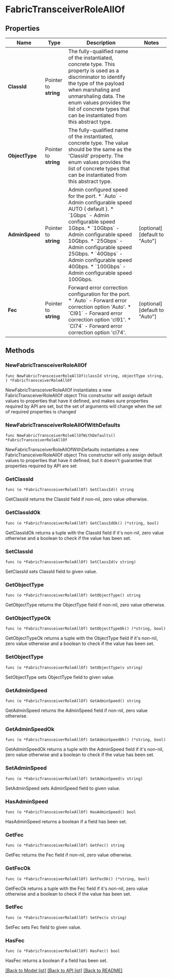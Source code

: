 # FabricTransceiverRoleAllOf

## Properties

Name | Type | Description | Notes
------------ | ------------- | ------------- | -------------
**ClassId** | Pointer to **string** | The fully-qualified name of the instantiated, concrete type. This property is used as a discriminator to identify the type of the payload when marshaling and unmarshaling data. The enum values provides the list of concrete types that can be instantiated from this abstract type. | 
**ObjectType** | Pointer to **string** | The fully-qualified name of the instantiated, concrete type. The value should be the same as the &#39;ClassId&#39; property. The enum values provides the list of concrete types that can be instantiated from this abstract type. | 
**AdminSpeed** | Pointer to **string** | Admin configured speed for the port. * &#x60;Auto&#x60; - Admin configurable speed AUTO ( default ). * &#x60;1Gbps&#x60; - Admin configurable speed 1Gbps. * &#x60;10Gbps&#x60; - Admin configurable speed 10Gbps. * &#x60;25Gbps&#x60; - Admin configurable speed 25Gbps. * &#x60;40Gbps&#x60; - Admin configurable speed 40Gbps. * &#x60;100Gbps&#x60; - Admin configurable speed 100Gbps. | [optional] [default to "Auto"]
**Fec** | Pointer to **string** | Forward error correction configuration for the port. * &#x60;Auto&#x60; - Forward error correction option &#39;Auto&#39;. * &#x60;Cl91&#x60; - Forward error correction option &#39;cl91&#39;. * &#x60;Cl74&#x60; - Forward error correction option &#39;cl74&#39;. | [optional] [default to "Auto"]

## Methods

### NewFabricTransceiverRoleAllOf

`func NewFabricTransceiverRoleAllOf(classId string, objectType string, ) *FabricTransceiverRoleAllOf`

NewFabricTransceiverRoleAllOf instantiates a new FabricTransceiverRoleAllOf object
This constructor will assign default values to properties that have it defined,
and makes sure properties required by API are set, but the set of arguments
will change when the set of required properties is changed

### NewFabricTransceiverRoleAllOfWithDefaults

`func NewFabricTransceiverRoleAllOfWithDefaults() *FabricTransceiverRoleAllOf`

NewFabricTransceiverRoleAllOfWithDefaults instantiates a new FabricTransceiverRoleAllOf object
This constructor will only assign default values to properties that have it defined,
but it doesn't guarantee that properties required by API are set

### GetClassId

`func (o *FabricTransceiverRoleAllOf) GetClassId() string`

GetClassId returns the ClassId field if non-nil, zero value otherwise.

### GetClassIdOk

`func (o *FabricTransceiverRoleAllOf) GetClassIdOk() (*string, bool)`

GetClassIdOk returns a tuple with the ClassId field if it's non-nil, zero value otherwise
and a boolean to check if the value has been set.

### SetClassId

`func (o *FabricTransceiverRoleAllOf) SetClassId(v string)`

SetClassId sets ClassId field to given value.


### GetObjectType

`func (o *FabricTransceiverRoleAllOf) GetObjectType() string`

GetObjectType returns the ObjectType field if non-nil, zero value otherwise.

### GetObjectTypeOk

`func (o *FabricTransceiverRoleAllOf) GetObjectTypeOk() (*string, bool)`

GetObjectTypeOk returns a tuple with the ObjectType field if it's non-nil, zero value otherwise
and a boolean to check if the value has been set.

### SetObjectType

`func (o *FabricTransceiverRoleAllOf) SetObjectType(v string)`

SetObjectType sets ObjectType field to given value.


### GetAdminSpeed

`func (o *FabricTransceiverRoleAllOf) GetAdminSpeed() string`

GetAdminSpeed returns the AdminSpeed field if non-nil, zero value otherwise.

### GetAdminSpeedOk

`func (o *FabricTransceiverRoleAllOf) GetAdminSpeedOk() (*string, bool)`

GetAdminSpeedOk returns a tuple with the AdminSpeed field if it's non-nil, zero value otherwise
and a boolean to check if the value has been set.

### SetAdminSpeed

`func (o *FabricTransceiverRoleAllOf) SetAdminSpeed(v string)`

SetAdminSpeed sets AdminSpeed field to given value.

### HasAdminSpeed

`func (o *FabricTransceiverRoleAllOf) HasAdminSpeed() bool`

HasAdminSpeed returns a boolean if a field has been set.

### GetFec

`func (o *FabricTransceiverRoleAllOf) GetFec() string`

GetFec returns the Fec field if non-nil, zero value otherwise.

### GetFecOk

`func (o *FabricTransceiverRoleAllOf) GetFecOk() (*string, bool)`

GetFecOk returns a tuple with the Fec field if it's non-nil, zero value otherwise
and a boolean to check if the value has been set.

### SetFec

`func (o *FabricTransceiverRoleAllOf) SetFec(v string)`

SetFec sets Fec field to given value.

### HasFec

`func (o *FabricTransceiverRoleAllOf) HasFec() bool`

HasFec returns a boolean if a field has been set.


[[Back to Model list]](../README.md#documentation-for-models) [[Back to API list]](../README.md#documentation-for-api-endpoints) [[Back to README]](../README.md)


